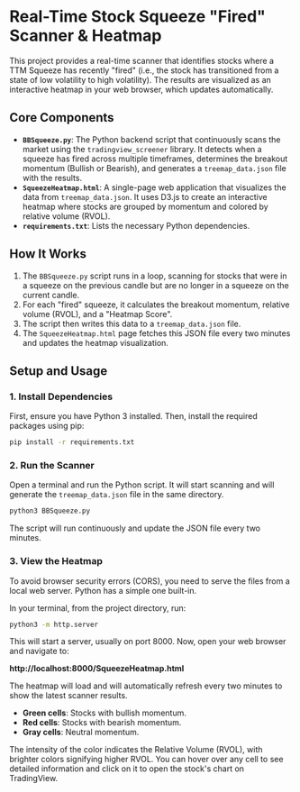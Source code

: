 # Real-Time Stock Squeeze "Fired" Scanner & Heatmap

This project provides a real-time scanner that identifies stocks where a TTM Squeeze has recently "fired" (i.e., the stock has transitioned from a state of low volatility to high volatility). The results are visualized as an interactive heatmap in your web browser, which updates automatically.

## Core Components

-   **`BBSqueeze.py`**: The Python backend script that continuously scans the market using the `tradingview_screener` library. It detects when a squeeze has fired across multiple timeframes, determines the breakout momentum (Bullish or Bearish), and generates a `treemap_data.json` file with the results.
-   **`SqueezeHeatmap.html`**: A single-page web application that visualizes the data from `treemap_data.json`. It uses D3.js to create an interactive heatmap where stocks are grouped by momentum and colored by relative volume (RVOL).
-   **`requirements.txt`**: Lists the necessary Python dependencies.

## How It Works

1.  The `BBSqueeze.py` script runs in a loop, scanning for stocks that were in a squeeze on the previous candle but are no longer in a squeeze on the current candle.
2.  For each "fired" squeeze, it calculates the breakout momentum, relative volume (RVOL), and a "Heatmap Score".
3.  The script then writes this data to a `treemap_data.json` file.
4.  The `SqueezeHeatmap.html` page fetches this JSON file every two minutes and updates the heatmap visualization.

## Setup and Usage

### 1. Install Dependencies

First, ensure you have Python 3 installed. Then, install the required packages using pip:

```bash
pip install -r requirements.txt
```

### 2. Run the Scanner

Open a terminal and run the Python script. It will start scanning and will generate the `treemap_data.json` file in the same directory.

```bash
python3 BBSqueeze.py
```

The script will run continuously and update the JSON file every two minutes.

### 3. View the Heatmap

To avoid browser security errors (CORS), you need to serve the files from a local web server. Python has a simple one built-in.

In your terminal, from the project directory, run:

```bash
python3 -m http.server
```

This will start a server, usually on port 8000. Now, open your web browser and navigate to:

**http://localhost:8000/SqueezeHeatmap.html**

The heatmap will load and will automatically refresh every two minutes to show the latest scanner results.

-   **Green cells**: Stocks with bullish momentum.
-   **Red cells**: Stocks with bearish momentum.
-   **Gray cells**: Neutral momentum.

The intensity of the color indicates the Relative Volume (RVOL), with brighter colors signifying higher RVOL. You can hover over any cell to see detailed information and click on it to open the stock's chart on TradingView.